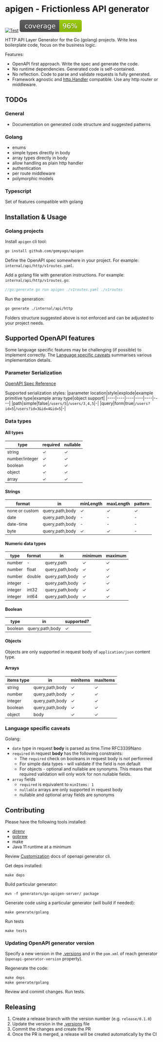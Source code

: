 # apigen - Frictionless API generator

[![Test](https://github.com/gemyago/apigen/actions/workflows/test.yml/badge.svg)](https://github.com/gemyago/apigen/actions/workflows/test.yml)
[![Golang Coverage](https://raw.githubusercontent.com/gemyago/apigen/test-artifacts/coverage/golang-coverage.svg)](https://htmlpreview.github.io/?https://raw.githubusercontent.com/gemyago/apigen/test-artifacts/coverage/golang-coverage.html)

HTTP API Layer Generator for the Go (golang) projects. Write less boilerplate code, focus on the business logic.

Features:
* OpenAPI first approach. Write the spec and generate the code.
* No runtime dependencies. Generated code is self-contained.
* No reflection. Code to parse and validate requests is fully generated.
* Framework agnostic and [http.Handler](https://pkg.go.dev/net/http#Handler) compatible. Use any http router or middleware.

## TODOs

### General
* Documentation on generated code structure and suggested patterns

### Golang
* enums
* simple types directly in body
* array types directly in body
* allow handling as plain http handler
* authentication
* per route middleware
* polymorphic models

### Typescript
Set of features compatible with golang

## Installation & Usage

### Golang projects

Install `apigen` cli tool:
```bash
go install github.com/gemyago/apigen
```

Define the OpenAPI spec somewhere in your project. For example: `internal/api/http/v1routes.yaml`.

Add a golang file with generation instructions. For example: `internal/api/http/v1routes.go`:
```go
//go:generate go run apigen ./v1routes.yaml ./v1routes
```

Run the generation:
```bash
go generate ./internal/api/http
```

Folders structure suggested above is not enforced and can be adjusted to your project needs.

## Supported OpenAPI features

Some language specific features may be challenging (if possible) to implement correctly. The [Language specific caveats](#language-specific-caveats) summarises various implementation details.

### Parameter Serialization

[OpenAPI Spec Reference](https://swagger.io/docs/specification/serialization/)

Supported serialization styles:
|parameter location|style|explode|example primitive type|example array type|object support|
|----|----|----|----|----|----|
|path|simple|false|`/users/5`|`/users/3,4,5`|-|
|query|form|true|`/users?id=5`|`/users?id=3&id=4&id=5`|-|

###  Data types

#### All types
|type|required|nullable|
|----|----|----|
|string|&check;|&check;|
|number/integer|&check;|&check;|
|boolean|&check;|&check;|
|object|&check;|&check;|
|array|&check;|&check;|

#### Strings
|format|in|minLength|maxLength|pattern|
|----|----|----|----|----|
|none or custom|query,path,body|&check;|&check;|&check;|
|date|query,path,body|-|-|-|
|date-time|query,path,body|-|-|-|
|byte|query,path,body|&check;|&check;|-|

#### Numeric data types
|type|format|in|minimum|maximum|
|----|----|----|----|----|
|number|-|query,path|&check;|&check;|
|number|float|query,path,body|&check;|&check;|
|number|double|query,path,body|&check;|&check;|
|integer|-|query,path,body|&check;|&check;|
|integer|int32|query,path,body|&check;|&check;|
|integer|int64|query,path,body|&check;|&check;|

#### Boolean
|type|in|supported?|
|----|----|----|
|boolean|query,path,body|&check;|

#### Objects

Objects are only supported in request body of `application/json` content type.

#### Arrays
|items type|in|minItems|maxItems|
|----|----|----|----|
|string|query,path,body|&check;|&check;|
|number|query,path,body|&check;|&check;|
|integer|query,path,body|&check;|&check;|
|boolean|query,path,body|&check;|&check;|
|object|body|&check;|&check;|


### Language specific caveats

Golang:
* `date` type in request **body** is parsed as time.Time RFC3339Nano
* `required` in request **body** has the following constraints:
  * The `required` check on booleans in request body is not performed
  * For simple data types - will validate if the field is non default
  * For objects - optional and nullable are synonyms. This means that required validation will only work for non nullable fields.
* `array` fields
  * `required` is equivalent to `minItems: 1`
  * `nullable` arrays are only supported in request body
  * nullable and optional array fields are synonyms

## Contributing

Please have the following tools installed:
* [direnv](https://github.com/direnv/direnv)
* [gobrew](https://github.com/kevincobain2000/gobrew#install-or-update)
* make
* Java 11 runtime at a minimum

Review [Customization](https://openapi-generator.tech/docs/customization) docs of openapi generator cli.

Get deps installed:
```
make deps
```

Build particular generator:
```
mvn -f generators/go-apigen-server/ package
```

Generate code using a particular generator (will build if needed):
```
make generate/golang
```

Run tests
```
make tests
```

### Updating OpenAPI generator version

Specify a new version in the [.versions](.versions) and in the `pom.xml` of reach generator (`openapi-generator-version` property).

Regenerate the code:
```
make deps
make generate/golang
```

Review and commit changes. Run tests.

## Releasing

1. Create a release branch with the version number (e.g. `release/0.1.0`)
1. Update the version in the [.versions](.versions) file
1. Commit the changes and create the PR
1. Once the PR is merged, a release will be created automatically by the CI
